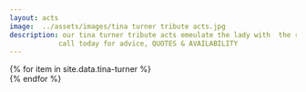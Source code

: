 ```yaml
---
layout: acts
image:  ../assets/images/tina turner tribute acts.jpg
description: our tina turner tribute acts emeulate the lady with  the raunchy on-stage persona, the golden wigs, flailing legs and breath-taking mini-skirts tina turner is a giant in the world of pop. Tina broke the world record for the largest paying audience at a solo concert – 184,000 people, at the Maracanã in Rio de Janeiro.our tina turner tribute acts are also suitable for small or large venues. a great night of entertainment is guaranteed with these immensely popular tribute shows. <hr>
            call today for advice, QUOTES & AVAILABILITY
---
```


<div class="row mt-4 mb-4">
  {% for item in site.data.tina-turner %}
    <div class="col-md-4 mb-5">
      <div class="card border-0 shadow h-100">
        <a href="/acts/{{ item.title | slugify }}">
          <img class="card-img-top" src="{{ item.image_src }}" alt="" />
        </a>
      </div>
    </div>
  {% endfor %}
</div>